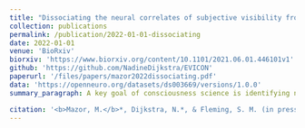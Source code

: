 ```yaml
---
title: "Dissociating the neural correlates of subjective visibility from those of decision confidence"
collection: publications
permalink: /publication/2022-01-01-dissociating
date: 2022-01-01
venue: 'BioRxiv'
biorxiv: 'https://www.biorxiv.org/content/10.1101/2021.06.01.446101v1'
github: 'https://github.com/NadineDijkstra/EVICON'
paperurl: '/files/papers/mazor2022dissociating.pdf'
data: 'https://openneuro.org/datasets/ds003669/versions/1.0.0'
summary_paragraph: A key goal of consciousness science is identifying neural signatures of being aware vs. unaware of simple stimuli. This is often investigated in the context of near-threshold detection, with reports of stimulus awareness being linked to heightened activation in a frontoparietal network. However, due to the fact that reports of stimulus presence are also associated with higher confidence than reports of stimulus absence, these results could be explained by frontoparietal regions encoding stimulus visibility, decision confidence or both. Consistent with this view, previously we showed that prefrontal regions encode confidence in decisions about target presence (Mazor, Friston & Fleming, 2020). Here, we further ask if prefrontal cortex also encodes information about stimulus visibility over and above confidence. We first show that, whereas stimulus identity was best decoded from the visual cortex, stimulus visibility (presence vs. absence) was best decoded from prefrontal regions. To control for effects of confidence, we then selectively sampled trials prior to decoding to equalize the confidence distributions between absence and presence responses. This analysis revealed that posterior medial frontal cortex encoded stimulus visibility over and above decision confidence. We interpret our findings as providing support for a representation of stimulus visibility in specific higher-order cortical circuits, one that is dissociable from representations of both decision confidence and stimulus identity.

citation: '<b>Mazor, M.</b>*, Dijkstra, N.*, & Fleming, S. M. (in press). Dissociating the neural correlates of subjective visibility from those of decision confidence. <i>Journal of Neuroscience</i>.'
---
```

